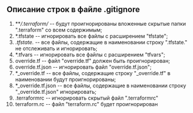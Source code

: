  ## Описание строк в файле .gitignore
 
1. ***/.terraform/* -- будут проигнорированы вложенные скрытые папки ".terraform" со всем содержимым;
2. *.tfstate -- игнорировать все файлы с расширением "tfstate";
3. *.tfstate.* -- все файлы, содержащие в наименовании строку ".tfstate." не отслеживать и игнорировать;
4. *.tfvars -- игнорировать все файлы с расширением "tfvars";
5. override.tf -- файл "override.tf" должен быть проигнорирован;
6. override.tf.json -- игнорировать файл "override.tf.json";
7. *_override.tf -- все файлы, содержащие строку "_override.tf" в наименовании будут проигнорированы;
8. *_override.tf.json -- все файлы, содержащие в наименовании строку "_override.tf.json" игнорировать;
9. .terraformrc -- игнорировать скрытый файл ".terraformrc"
10. terraform.rc -- файл "terraform.rc" будет проигнорирован